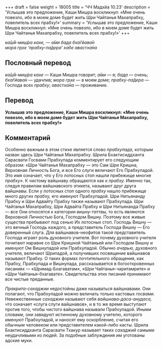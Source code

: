 +++
draft = false
weight = 18005
title = 'ЧЧ Мадхйа 10.23'
description = 'Услышав это предложение, Каши Мишра воскликнул: «Мне очень повезло, ибо в моем доме будет жить Шри Чайтанья Махапрабху, повелитель всех прабху!»'
summary = 'Услышав это предложение, Каши Мишра воскликнул: «Мне очень повезло, ибо в моем доме будет жить Шри Чайтанья Махапрабху, повелитель всех прабху!»'
+++

_ка̄ш́ӣ-миш́ра кахе, — а̄ми бад̣а бха̄гйава̄н  
мора гр̣хе ‘прабху-па̄дера’ хабе авастха̄на_

## Пословный перевод

_ка̄ш́ӣ_\-_миш́ра_ _кахе_ — Каши Мишра говорит; _а̄ми_ — я; _бад̣а_ — очень; _бха̄гйава̄н_ — удачлив; _мора_ _гр̣хе_ — в моем доме; _прабху_\-_па̄дера_ — Господа всех _прабху_; _авастха̄на_ — проживание.

## Перевод

**Услышав это предложение, Каши Мишра воскликнул: «Мне очень повезло, ибо в моем доме будет жить Шри Чайтанья Махапрабху, повелитель всех прабху!»**

## Комментарий

Особенно важным в этом стихе является слово _прабхупада,_ которым назван здесь Шри Чайтанья Махапрабху. Шрила Бхактисиддханта Сарасвати Госвами Прабхупада комментирует его следующим образом: «Шри Чайтанья Махапрабху — это Сам Шри Кришна, Верховная Личность Бога, и все Его слуги величают Его Прабхупадой. Это имя означает, что у Его лотосных стоп нашли прибежище многие _прабху_». К чистому вайшнаву обращаются как к _прабху._ Именно так, следуя правилам вайшнавского этикета, называют друг друга вайшнавы. Если у лотосных стоп одного _прабху_ нашло прибежище много других _прабху,_ его именуют Прабхупадой. Шри Нитьянанду Прабху и Шри Адвайту Прабху также называют Прабхупада. Шри Чайтанья Махапрабху, Шри Адвайта Прабху и Шри Нитьянанда Прабху — все Они относятся к категории _вишну-таттвы,_ то есть являются Верховной Личностью Бога, Господом Вишну. Поэтому все живые существа пребывают под сенью Их лотосных стоп. Господь Вишну — это вечный Господь каждого, а представитель Господа Вишну — Его доверенный слуга. Для вайшнавов-неофитов такой представитель Господа играет роль духовного учителя. Вот почему духовного учителя почитают наравне со Шри Кришной Чайтаньей или Господом Вишну и именуют Ом Вишнупадой или Прабхупадой. Обычно _ачарью,_ духовного учителя, величают Шрипадой, а получивших посвящение вайшнавов называют Прабху. О таких формах почтительного обращения, как Прабху, Прабхупада и Вишнупада, рассказывается в богооткровенных писаниях — «Шримад-Бхагаватам», «Шри Чайтанья-чаритамрите» и «Шри Чайтанья-бхагавате». Свидетельства этих писаний принимают все чистые преданные.

_Пракрита-сахаджии_ недостойны даже называться вайшнавами. Они полагают, что Прабхупадой можно величать только кастовых _госвами._ Невежественные _сахаджии_ называют себя _вайшнава-даса-анудаса,_ что означает «слуга слуги вайшнавов», и в то же время выступают против того, чтобы чистого вайшнава называли Прабхупадой. Иными словами, они завидуют истинному духовному учителю, которого именуют Прабхупадой, и наносят ему оскорбление, считая его обычным человеком или представителем какой-либо касты. Шрила Бхактисиддханта Сарасвати Тхакур называет таких _сахаджий_ самыми неудачливыми из людей. За подобные заблуждения им уготованы адские муки.
